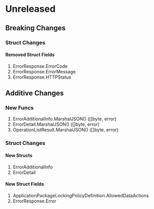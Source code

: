 # Unreleased

## Breaking Changes

### Struct Changes

#### Removed Struct Fields

1. ErrorResponse.ErrorCode
1. ErrorResponse.ErrorMessage
1. ErrorResponse.HTTPStatus

## Additive Changes

### New Funcs

1. ErrorAdditionalInfo.MarshalJSON() ([]byte, error)
1. ErrorDetail.MarshalJSON() ([]byte, error)
1. OperationListResult.MarshalJSON() ([]byte, error)

### Struct Changes

#### New Structs

1. ErrorAdditionalInfo
1. ErrorDetail

#### New Struct Fields

1. ApplicationPackageLockingPolicyDefinition.AllowedDataActions
1. ErrorResponse.Error
